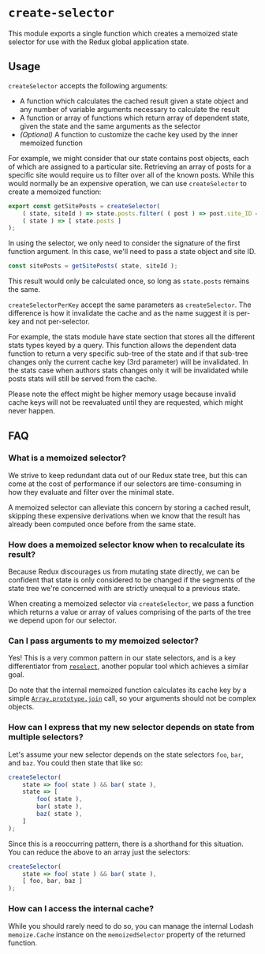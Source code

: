 `create-selector`
=================

This module exports a single function which creates a memoized state selector for use with the Redux global application state.

## Usage

`createSelector` accepts the following arguments:

- A function which calculates the cached result given a state object and any number of variable arguments necessary to calculate the result
- A function or array of functions which return array of dependent state, given the state and the same arguments as the selector
- _(Optional)_ A function to customize the cache key used by the inner memoized function

For example, we might consider that our state contains post objects, each of which are assigned to a particular site. Retrieving an array of posts for a specific site would require us to filter over all of the known posts. While this would normally be an expensive operation, we can use `createSelector` to create a memoized function:

```js
export const getSitePosts = createSelector(
	( state, siteId ) => state.posts.filter( ( post ) => post.site_ID === siteId ),
	( state ) => [ state.posts ]
);
```

In using the selector, we only need to consider the signature of the first function argument. In this case, we'll need to pass a state object and site ID.

```js
const sitePosts = getSitePosts( state, siteId );
```

This result would only be calculated once, so long as `state.posts` remains the same.

`createSelectorPerKey` accept the same parameters as `createSelector`.
The difference is how it invalidate the cache and as the name suggest it is per-key and not per-selector.

For example, the stats module have state section that stores all the different stats types keyed by a query. This function allows the dependent data function to return a very specific sub-tree of the state and if that sub-tree changes only the current cache key (3rd parameter) will be invalidated. In the stats case when authors stats changes only it will be invalidated while posts stats will still be served from the cache.

Please note the effect might be higher memory usage because invalid cache keys will not be reevaluated until they are requested, which might never happen.

## FAQ

### What is a memoized selector?

We strive to keep redundant data out of our Redux state tree, but this can come at the cost of performance if our selectors are time-consuming in how they evaluate and filter over the minimal state.

A memoized selector can alleviate this concern by storing a cached result, skipping these expensive derivations when we know that the result has already been computed once before from the same state.

### How does a memoized selector know when to recalculate its result?

Because Redux discourages us from mutating state directly, we can be confident that state is only considered to be changed if the segments of the state tree we're concerned with are strictly unequal to a previous state.

When creating a memoized selector via `createSelector`, we pass a function which returns a value or array of values comprising of the parts of the tree we depend upon for our selector.

### Can I pass arguments to my memoized selector?

Yes! This is a very common pattern in our state selectors, and is a key differentiator from [`reselect`](https://github.com/reactjs/reselect), another popular tool which achieves a similar goal.

Do note that the internal memoized function calculates its cache key by a simple [`Array.prototype.join`](https://developer.mozilla.org/en-US/docs/Web/JavaScript/Reference/Global_Objects/Array/join) call, so your arguments should not be complex objects.

### How can I express that my new selector depends on state from multiple selectors?

Let's assume your new selector depends on the state selectors `foo`, `bar`, and `baz`. You could then state that like so:

```js
createSelector(
    state => foo( state ) && bar( state ),
    state => [
        foo( state ),
        bar( state ),
        baz( state ),
    ]
);
```

Since this is a reoccurring pattern, there is a shorthand for this situation. You can reduce the above to an array just the selectors:

```js
createSelector(
    state => foo( state ) && bar( state ),
    [ foo, bar, baz ]
);
```

### How can I access the internal cache?

While you should rarely need to do so, you can manage the internal Lodash `memoize.Cache` instance on the `memoizedSelector` property of the returned function.
